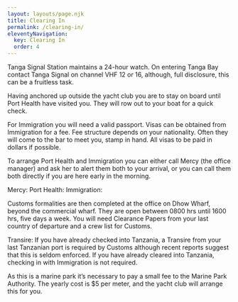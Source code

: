 ```yaml
---
layout: layouts/page.njk
title: Clearing In
permalink: /clearing-in/
eleventyNavigation:
  key: Clearing In
  order: 4
---
```


Tanga Signal Station maintains a 24-hour watch.  On entering Tanga Bay contact Tanga Signal on channel VHF 12 or 16, although, full disclosure, this can be a fruitless task. 

Having anchored up outside the yacht club you are to stay on board until Port Health have visited you.  They will row out to your boat for a quick check.  

For Immigration you will need a valid passport.  Visas can be obtained from Immigration for a fee.  Fee structure depends on your nationality.  Often they will come to the bar to meet you, stamp in hand.  All visas to be paid in dollars if possible.  

To arrange Port Health and Immigration you can either call Mercy (the office manager) and ask her to alert them both to your arrival, or you can call them both directly if you are here early in the morning.

Mercy: 
Port Health:
Immigration: 

Customs formalities are then completed at the office on Dhow Wharf, beyond the commercial wharf.  They are open between 0800 hrs until 1600 hrs, five days a week.  You will need Clearance Papers from your last country of departure and a crew list for Customs.

Transire: If you have already checked into Tanzania, a Transire from your last Tanzanian port is required by Customs although recent reports suggest that this is seldom enforced.  If you have already cleared into Tanzania, checking in with Immigration is not required.

As this is a marine park it’s necessary to pay a small fee to the Marine Park Authority.  The yearly cost is $5 per meter, and the yacht club will arrange this for you.  
